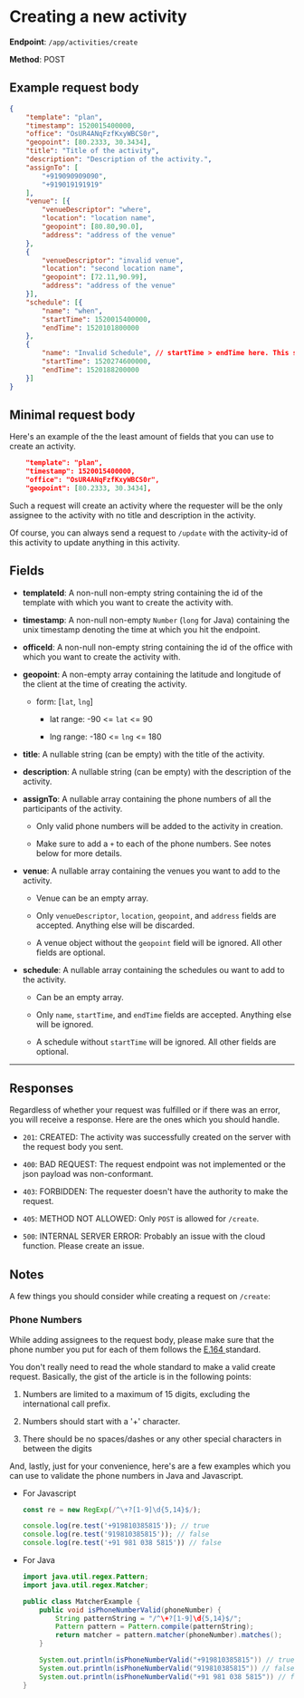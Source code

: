 # Creating a new activity

**Endpoint**: `/app/activities/create`

**Method**: POST

## Example request body

```json
{
    "template": "plan",
    "timestamp": 1520015400000,
    "office": "OsUR4ANqFzfKxyWBCS0r",
    "geopoint": [80.2333, 30.3434],
    "title": "Title of the activity",
    "description": "Description of the activity.",
    "assignTo": [
        "+919090909090",
        "+919019191919"
    ],
    "venue": [{
        "venueDescriptor": "where",
        "location": "location name",
        "geopoint": [80.80,90.0],
        "address": "address of the venue"
    },
    {
        "venueDescriptor": "invalid venue",
        "location": "second location name",
        "geopoint": [72.11,90.99],
        "address": "address of the venue"
    }],
    "schedule": [{
        "name": "when",
        "startTime": 1520015400000,
        "endTime": 1520101800000
    },
    {
        "name": "Invalid Schedule", // startTime > endTime here. This schedule will be ignored
        "startTime": 1520274600000,
        "endTime": 1520188200000
    }]
}
```

## Minimal request body

Here's an example of the the least amount of fields that you can use to create an activity.

```json
    "template": "plan",
    "timestamp": 1520015400000,
    "office": "OsUR4ANqFzfKxyWBCS0r",
    "geopoint": [80.2333, 30.3434],
```

Such a request will create an activity where the requester will be the only assignee to the activity with no title and description in the activity.

Of course, you can always send a request to `/update` with the activity-id of this activity to update anything in this activity.

## Fields

* **templateId**: A non-null non-empty string containing the id of the template with which you want to create the activity with.

* **timestamp**: A non-null non-empty `Number` (`long` for Java) containing the unix timestamp denoting the time at which you hit the endpoint.

* **officeId**: A non-null non-empty string containing the id of the office with which you want to create the activity with.

* **geopoint**: A non-empty array containing the latitude and longitude of the client at the time of creating the activity.

  * form: [`lat`, `lng`]

    * lat range: -90 <= `lat` <= 90

    * lng range: -180 <= `lng` <= 180

* **title**: A nullable string (can be empty) with the title of the activity.

* **description**: A nullable string (can be empty) with the description of the activity.

* **assignTo**: A nullable array containing the phone numbers of all the participants of the activity.

  * Only valid phone numbers will be added to the activity in creation.

  * Make sure to add a `+` to each of the phone numbers. See notes below for more details.

* **venue**: A nullable array containing the venues you want to add to the activity.

  * Venue can be an empty array.

  * Only `venueDescriptor`, `location`, `geopoint`, and `address` fields are accepted. Anything else will be discarded.

  * A venue object without the `geopoint` field will be ignored. All other fields are optional.

* **schedule**: A nullable array containing the schedules ou want to add to the activity.

  * Can be an empty array.

  * Only `name`, `startTime`, and `endTime` fields are accepted. Anything else will be ignored.

  * A schedule without `startTime` will be ignored. All other fields are optional.

****

## Responses

Regardless of whether your request was fulfilled or if there was an error, you will receive a response. Here are the ones which you should handle.

* `201`: CREATED: The activity was successfully created on the server with the request body you sent.

* `400`: BAD REQUEST: The request endpoint was not implemented or the json payload was non-conformant.

* `403`: FORBIDDEN: The requester doesn't have the authority to make the request.

* `405`: METHOD NOT ALLOWED: Only `POST` is allowed for `/create`.

* `500`: INTERNAL SERVER ERROR: Probably an issue with the cloud function. Please create an issue.

## Notes

A few things you should consider while creating a request on `/create`:

### Phone Numbers

While adding assignees to the request body, please make sure that the phone number you put for each of them follows the [E.164
](https://en.wikipedia.org/wiki/E.164) standard.

You don't really need to read the whole standard to make a valid create request. Basically, the gist of the article is in the following points:

1. Numbers are limited to a maximum of 15 digits, excluding the international call prefix.

2. Numbers should start with a '+' character.

3. There should be no spaces/dashes or any other special characters in between the digits

And, lastly, just for your convenience, here's are a few examples which you can use to validate the phone numbers in Java and Javascript.

* For Javascript

    ``` javascript
    const re = new RegExp(/^\+?[1-9]\d{5,14}$/);

    console.log(re.test('+919810385815')); // true
    console.log(re.test('919810385815')); // false
    console.log(re.test('+91 981 038 5815')) // false
    ```

* For Java

    ```java
    import java.util.regex.Pattern;
    import java.util.regex.Matcher;

    public class MatcherExample {
        public void isPhoneNumberValid(phoneNumber) {
            String patternString = "/^\+?[1-9]\d{5,14}$/";
            Pattern pattern = Pattern.compile(patternString);
            return matcher = pattern.matcher(phoneNumber).matches();
        }

        System.out.println(isPhoneNumberValid("+919810385815")) // true;
        System.out.println(isPhoneNumberValid("919810385815")) // false;
        System.out.println(isPhoneNumberValid("+91 981 038 5815")) // false;
    }
    ```
